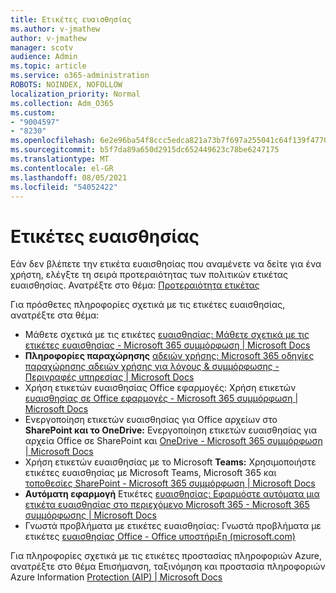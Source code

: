 ```yaml
---
title: Ετικέτες ευαισθησίας
ms.author: v-jmathew
author: v-jmathew
manager: scotv
audience: Admin
ms.topic: article
ms.service: o365-administration
ROBOTS: NOINDEX, NOFOLLOW
localization_priority: Normal
ms.collection: Adm_O365
ms.custom:
- "9004597"
- "8230"
ms.openlocfilehash: 6e2e96ba54f8ccc5edca821a73b7f697a255041c64f139f47702f637dd6dbb2a
ms.sourcegitcommit: b5f7da89a650d2915dc652449623c78be6247175
ms.translationtype: MT
ms.contentlocale: el-GR
ms.lasthandoff: 08/05/2021
ms.locfileid: "54052422"
---
```

# <a name="sensitivity-labels"></a>Ετικέτες ευαισθησίας

Εάν δεν βλέπετε την ετικέτα ευαισθησίας που αναμένετε να δείτε για ένα χρήστη, ελέγξτε τη σειρά προτεραιότητας των πολιτικών ετικέτας ευαισθησίας. Ανατρέξτε στο θέμα: [Προτεραιότητα ετικέτας](https://docs.microsoft.com/microsoft-365/compliance/sensitivity-labels)

Για πρόσθετες πληροφορίες σχετικά με τις ετικέτες ευαισθησίας, ανατρέξτε στα θέμα:

- Μάθετε σχετικά με τις ετικέτες [ευαισθησίας: Μάθετε σχετικά με τις ετικέτες ευαισθησίας - Microsoft 365 συμμόρφωση | Microsoft Docs](https://docs.microsoft.com/microsoft-365/compliance/sensitivity-labels)
- **Πληροφορίες παραχώρησης** [αδειών χρήσης: Microsoft 365 οδηγίες παραχώρησης αδειών χρήσης για λόγους & συμμόρφωσης - Περιγραφές υπηρεσίας | Microsoft Docs](https://docs.microsoft.com/office365/servicedescriptions/microsoft-365-service-descriptions/microsoft-365-tenantlevel-services-licensing-guidance/microsoft-365-security-compliance-licensing-guidance#information-protection)
- Χρήση ετικετών ευαισθησίας Office εφαρμογές: Χρήση ετικετών [ευαισθησίας σε Office εφαρμογές - Microsoft 365 συμμόρφωση | Microsoft Docs](https://docs.microsoft.com/microsoft-365/compliance/sensitivity-labels-office-apps)
- Ενεργοποίηση ετικετών ευαισθησίας για Office αρχείων στο **SharePoint και το OneDrive:** Ενεργοποίηση ετικετών ευαισθησίας για αρχεία Office σε SharePoint και [OneDrive - Microsoft 365 συμμόρφωση | Microsoft Docs](https://docs.microsoft.com/microsoft-365/compliance/sensitivity-labels-sharepoint-onedrive-files)
- Χρήση ετικετών ευαισθησίας με το Microsoft **Teams:** Χρησιμοποιήστε ετικέτες ευαισθησίας με Microsoft Teams, Microsoft 365 και [τοποθεσίες SharePoint - Microsoft 365 συμμόρφωση | Microsoft Docs](https://docs.microsoft.com/microsoft-365/compliance/sensitivity-labels-teams-groups-sites)
- **Αυτόματη εφαρμογή** Ετικέτες [ευαισθησίας: Εφαρμόστε αυτόματα μια ετικέτα ευαισθησίας στο περιεχόμενο Microsoft 365 - Microsoft 365 συμμόρφωσης | Microsoft Docs](https://docs.microsoft.com/microsoft-365/compliance/apply-sensitivity-label-automatically)
- Γνωστά προβλήματα με ετικέτες ευαισθησίας: Γνωστά προβλήματα με ετικέτες [ευαισθησίας Office - Office υποστήριξη (microsoft.com)](https://support.microsoft.com/office/known-issues-with-sensitivity-labels-in-office-b169d687-2bbd-4e21-a440-7da1b2743edc)

Για πληροφορίες σχετικά με τις ετικέτες προστασίας πληροφοριών Azure, ανατρέξτε στο θέμα Επισήμανση, ταξινόμηση και προστασία πληροφοριών Azure Information [Protection (AIP) | Microsoft Docs](https://docs.microsoft.com/azure/information-protection/aip-classification-and-protection)
